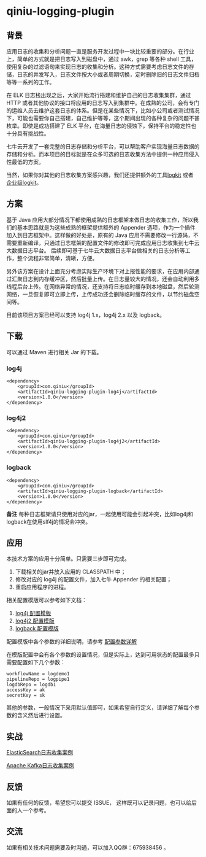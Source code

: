 # qiniu-logging-plugin

## 背景

应用日志的收集和分析问题一直是服务开发过程中一块比较重要的部分。在行业上，简单的方式就是把日志写入到磁盘中，通过 awk，grep 等各种 shell 工具，使用复杂的过滤语句来实现日志的收集和分析。这种方式需要考虑日志文件的存储，日志的并发写入，日志文件按大小或者周期切换，定时删除旧的日志文件归档等等一系列的工作。

在 ELK 日志栈出现之后，大家开始流行搭建和维护自己的日志收集集群，通过 HTTP 或者其他协议的接口将应用的日志写入到集群中。在成熟的公司，会有专门的运维人员去维护这套日志的体系。但是在某些情况下，比如小公司或者测试情况下，可能也需要你自己搭建，自己维护等等，这个期间出现的各种复杂的问题不甚枚举。即使是成功搭建了 ELK 平台，在海量日志的侵蚀下，保持平台的稳定性也十分具有挑战性。

七牛云开发了一套完整的日志存储和分析平台，可以帮助客户实现海量日志数据的存储和分析。而本项目的目标就是在众多可选的日志收集方法中提供一种应用侵入性最低的方案。

当然，如果你对其他的日志收集方案感兴趣，我们还提供额外的工具[logkit](https://github.com/qiniu/logkit) 或者 [企业级logkit](https://logkit-pro.qiniu.com/#/)。

## 方案

基于 Java 应用大部分情况下都使用成熟的日志框架来做日志的收集工作，所以我们的基本思路就是为这些成熟的框架提供额外的 Appender 选项，作为一个插件加入到日志框架中。这样做的好处是，原有的 Java 应用不需要修改一行源码，不需要重新编译，只通过日志框架的配置文件的修改即可完成应用日志收集到七牛云大数据日志平台。
后续即可基于七牛云大数据日志平台做相关的日志分析等工作，整个流程非常简单，清晰，方便。

另外该方案在设计上面充分考虑实际生产环境下对上报性能的要求，在应用内部通过汇聚日志到内存缓冲区，然后批量上传。在日志量较大的情况，还会自动利用多线程后台上传。在网络异常的情况，还支持将日志临时缓存到本地磁盘，然后轮测网络，一旦恢复即可立即上传，上传成功还会删除临时缓存的文件，以节约磁盘空间等。

目前该项目方案已经可以支持 log4j 1.x，log4j 2.x 以及 logback。

## 下载

可以通过 Maven 进行相关 Jar 的下载。

### log4j

```
<dependency>
    <groupId>com.qiniu</groupId>
    <artifactId>qiniu-logging-plugin-log4j</artifactId>
    <version>1.0.0</version>
</dependency>
```

### log4j2

```
<dependency>
    <groupId>com.qiniu</groupId>
    <artifactId>qiniu-logging-plugin-log4j2</artifactId>
    <version>1.0.0</version>
</dependency>
```

### logback

```
<dependency>
    <groupId>com.qiniu</groupId>
    <artifactId>qiniu-logging-plugin-logback</artifactId>
    <version>1.0.0</version>
</dependency>
```

**备注** 每种日志框架请只使用对应的jar，一起使用可能会引起冲突，比如log4j和logback在使用slf4j的情况会冲突。

## 应用

本技术方案的应用十分简单。只需要三步即可完成。

1. 下载相关的jar并放入应用的 CLASSPATH 中；
2. 修改对应的 log4j 的配置文件，加入七牛 Appender 的相关配置；
3. 重启应用程序的进程。

相关配置模版可以参考如下文档：

1. [log4j 配置模版](log4j/src/test/resources/)
2. [log4j2 配置模版](log4j2/src/test/resources/)
3. [logback 配置模版](logback/src/test/resources/)

配置模版中各个参数的详细说明，请参考 [配置参数详解](docs/3.配置参数详解.md)

在模版配置中会有各个参数的设置情况，但是实际上，达到可用状态的配置最多只需要配置如下几个参数：

```
workflowName = logdemo1
pipelineRepo = logpipe1
logdbRepo = logdb1
accessKey = ak
secretKey = sk
```

其他的参数，一般情况下采用默认值即可，如果希望自行定义，请详细了解每个参数的含义然后进行设置。

## 实战

[ElasticSearch日志收集案例](https://github.com/jemygraw/qiniu-logging-plugin/wiki/ElasticSearch%E6%97%A5%E5%BF%97%E6%94%B6%E9%9B%86%E6%A1%88%E4%BE%8B)

[Apache Kafka日志收集案例](https://github.com/jemygraw/qiniu-logging-plugin/wiki/Apache-Kafka%E6%97%A5%E5%BF%97%E6%94%B6%E9%9B%86%E6%A1%88%E4%BE%8B)


## 反馈

如果有任何的反馈，希望您可以提交 ISSUE， 这样既可以记录问题，也可以给后面的人一个参考。

## 交流

如果有相关技术问题需要及时沟通，可以加入QQ群：675938456 。


